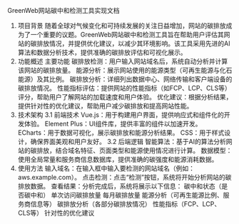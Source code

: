 GreenWeb网站碳中和检测工具实现文档
1. 项目背景
随着全球对气候变化和可持续发展的关注日益增加，网站的碳排放成为了一个重要的议题。GreenWeb网站碳中和检测工具旨在帮助用户评估其网站的碳排放情况，并提供优化建议，以减少其环境影响。该工具采用先进的AI算法和数据分析技术，提供准确的碳排放评估和可视化展示。
2. 功能概述
主要功能
碳排放检测：用户输入网站域名后，系统自动分析并计算该网站的碳排放量。
能源分析：展示网站使用的能源类型（可再生能源与化石能源）及其比例。
碳排放分析：详细列出数据中心、网络传输和客户端设备的碳排放情况。
性能指标评估：提供网站的性能指标（如FCP、LCP、CLS等）评分，帮助用户了解网站的加载速度和用户体验。
优化建议：根据分析结果，提供针对性的优化建议，帮助用户减少碳排放和提高网站性能。
3. 技术架构
3.1 前端技术
Vue.js：用于构建用户界面，提供响应式和组件化的开发体验。
Element Plus：UI组件库，提供丰富的组件以加速开发。
ECharts：用于数据可视化，展示碳排放和能源分析结果。
CSS：用于样式设计，确保界面美观和用户友好。
3.2 后端逻辑
智能算法：基于AI的算法分析网站的碳排放，结合域名特征、页面类型和能源使用情况进行计算。
数据模型：使用全局常量和服务商信息数据库，提供准确的碳强度和能源消耗数据。
4. 使用方法
输入域名：在输入框中输入要检测的网站域名（例如：aws.example.com）。
点击检测：点击“检测”按钮，系统将开始分析网站的碳排放数据。
查看结果：分析完成后，系统将展示以下信息：
碳中和状态（是否碳中和）
单次访问碳排放量
每月碳排放量
能源分析（可再生能源比例、服务商信息等）
碳排放分析（各部分碳排放情况）
性能指标（FCP、LCP、CLS等）
针对性的优化建议